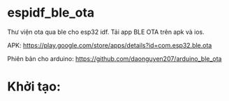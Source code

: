 # espidf_ble_ota
Thư viện ota qua ble cho esp32 idf. Tải app BLE OTA trên apk và ios.

APK: https://play.google.com/store/apps/details?id=com.esp32.ble.ota

Phiên bản cho arduino: https://github.com/daonguyen207/arduino_ble_ota

# Khởi tạo:
